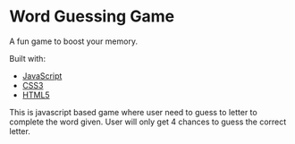 # Word Guessing Game
A fun game to boost your memory.


Built with:
* [JavaScript](https://developer.mozilla.org/en-US/docs/Web/JavaScript)
* [CSS3](https://developer.mozilla.org/en-US/docs/Web/CSS)
* [HTML5](https://developer.mozilla.org/en-US/docs/Web/HTML)

This is javascript based game where user need to guess to letter to complete the word given. User will only get 4 chances to guess the correct letter.
